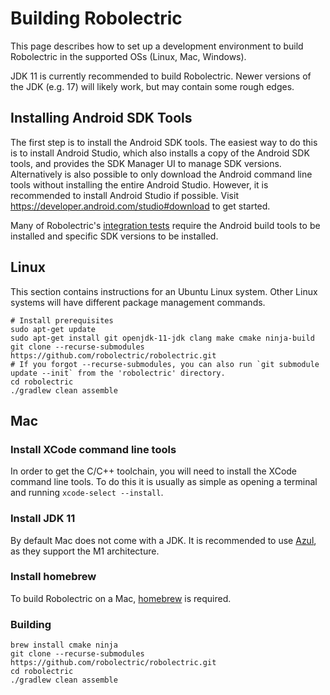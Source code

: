 # Building Robolectric

This page describes how to set up a development environment to build Robolectric in the supported OSs (Linux, Mac, Windows).

JDK 11 is currently recommended to build Robolectric. Newer versions of the JDK (e.g. 17) will likely work, but may contain some rough edges.

## Installing Android SDK Tools

The first step is to install the Android SDK tools. The easiest way to do this is to install Android Studio, which also installs a copy of the
Android SDK tools, and provides the SDK Manager UI to manage SDK versions. Alternatively is also possible to only download the Android command line tools without
installing the entire Android Studio. However, it is recommended to install Android Studio if possible. Visit https://developer.android.com/studio#download to get started.

Many of Robolectric's [integration tests](https://github.com/robolectric/robolectric/tree/master/integration_tests)
require the Android build tools to be installed and specific SDK versions to be installed.

## Linux

This section contains instructions for an Ubuntu Linux system. Other Linux systems will have different package management commands.

```
# Install prerequisites
sudo apt-get update
sudo apt-get install git openjdk-11-jdk clang make cmake ninja-build
git clone --recurse-submodules https://github.com/robolectric/robolectric.git
# If you forgot --recurse-submodules, you can also run `git submodule update --init` from the 'robolectric' directory.
cd robolectric
./gradlew clean assemble
```

## Mac

### Install XCode command line tools

In order to get the C/C++ toolchain, you will need to install the XCode command line tools. To do this it is usually as simple as opening
a terminal and running `xcode-select --install`.

### Install JDK 11

By default Mac does not come with a JDK. It is  recommended to use [Azul](https://www.azul.com/downloads/?package=jdk), as they support the M1 architecture.

### Install homebrew

To build Robolectric on a Mac, [homebrew](https://brew.sh/) is required.

### Building

```
brew install cmake ninja
git clone --recurse-submodules https://github.com/robolectric/robolectric.git
cd robolectric
./gradlew clean assemble
```
